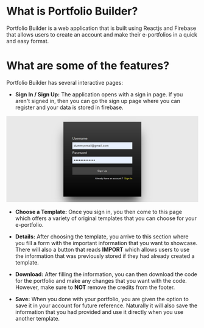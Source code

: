 # What is Portfolio Builder?

Portfolio Builder is a web application that is built using Reactjs and Firebase that allows users to create an account and make their e-portfolios in a quick and easy format. 


# What are some of the features?
Portfolio Builder has several interactive pages: 
* **Sign In / Sign Up:** The application opens with a sign in page. If you aren't signed in, then you can go the sign up page where you can register and your data is stored in firebase.

![Sign Up Page](images\SignUp.jpg)

* **Choose a Template:** Once you sign in, you then come to this page which offers a variety of original templates that you can choose for your e-portfolio.

* **Details:** After choosing the template, you arrive to this section where you fill a form with the important information that you want to showcase. There will also a button that reads **IMPORT** which allows users to use the information that was previously stored if they had already created a template. 

* **Download:** After filling the information, you can then download the code for the portfolio and make any changes that you want with the code. However, make sure to **NOT** remove the credits from the footer.

* **Save:** When you done with your portfolio, you are given the option to save it in your account for future reference. Naturally it will also save the information that you had provided and use it directly when you use another template. 
